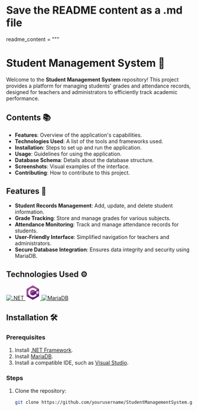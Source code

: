 # Save the README content as a .md file
readme_content = """
# Student Management System 🚀

Welcome to the **Student Management System** repository! This project provides a platform for managing students' grades and attendance records, designed for teachers and administrators to efficiently track academic performance.

## Contents 📚

- **Features**: Overview of the application's capabilities.
- **Technologies Used**: A list of the tools and frameworks used.
- **Installation**: Steps to set up and run the application.
- **Usage**: Guidelines for using the application.
- **Database Schema**: Details about the database structure.
- **Screenshots**: Visual examples of the interface.
- **Contributing**: How to contribute to this project.

## Features 🌟

- **Student Records Management**: Add, update, and delete student information.
- **Grade Tracking**: Store and manage grades for various subjects.
- **Attendance Monitoring**: Track and manage attendance records for students.
- **User-Friendly Interface**: Simplified navigation for teachers and administrators.
- **Secure Database Integration**: Ensures data integrity and security using MariaDB.

## Technologies Used ⚙️

<p align="left">
  <a href="https://dotnet.microsoft.com/" target="_blank" rel="noreferrer">
    <img src="https://upload.wikimedia.org/wikipedia/commons/e/ee/.NET_Core_Logo.svg" alt=".NET" width="40" height="40"/>
  </a>
  <a href="https://learn.microsoft.com/en-us/dotnet/csharp/" target="_blank" rel="noreferrer">
    <img src="https://raw.githubusercontent.com/devicons/devicon/master/icons/csharp/csharp-original.svg" alt="C#" width="40" height="40"/>
  </a>
  <a href="https://mariadb.org/" target="_blank" rel="noreferrer">
    <img src="https://www.vectorlogo.zone/logos/mariadb/mariadb-icon.svg" alt="MariaDB" width="40" height="40"/>
  </a>
</p>

## Installation 🛠️

### Prerequisites

1. Install [.NET Framework](https://dotnet.microsoft.com/download).
2. Install [MariaDB](https://mariadb.org/).
3. Install a compatible IDE, such as [Visual Studio](https://visualstudio.microsoft.com/).

### Steps

1. Clone the repository:
   ```bash
   git clone https://github.com/yourusername/StudentManagementSystem.git
